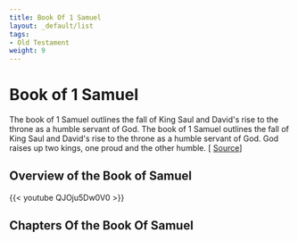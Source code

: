 ```yaml
---
title: Book Of 1 Samuel
layout: _default/list
tags:
- Old Testament
weight: 9
---
```

# Book of 1 Samuel

The book of 1 Samuel outlines the fall of King Saul and David's rise to the throne as a humble servant of God. The book of 1 Samuel outlines the fall of King Saul and David's rise to the throne as a humble servant of God. God raises up two kings, one proud and the other humble. [ [Source](https://bibleproject.com/explore/video/1-samuel/)]

## Overview of the Book of Samuel
{{< youtube QJOju5Dw0V0 >}}

## Chapters Of the Book Of Samuel
